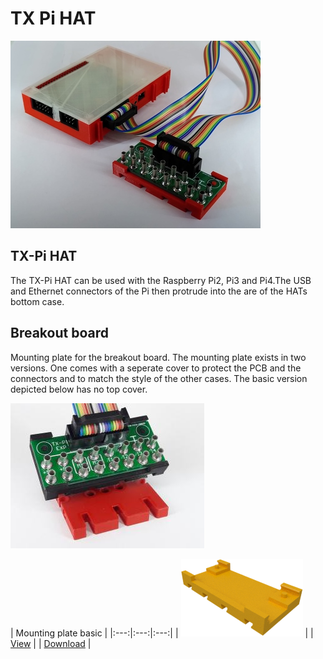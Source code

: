 # TX Pi HAT

![TX-Pi-HAT](./images/tx-pi-hat.jpg)

## TX-Pi HAT

The TX-Pi HAT can be used with the Raspberry Pi2, Pi3 and Pi4.The USB
and Ethernet connectors of the Pi then protrude into the are of the
HATs bottom case.

## Breakout board

Mounting plate for the breakout board. The mounting plate exists
in two versions. One comes with a seperate cover to protect the
PCB and the connectors and to match the style of the other cases.
The basic version depicted below has no top cover.

![Mounted](./images/breakout_mounted.jpg)

| Mounting plate basic |
|:---:|:---:|:---:|
| ![Mounting plate](./images/breakout_base.png) |
| [View](breakout_base.stl) |
| [Download](breakout_base.stl?raw=true) |
